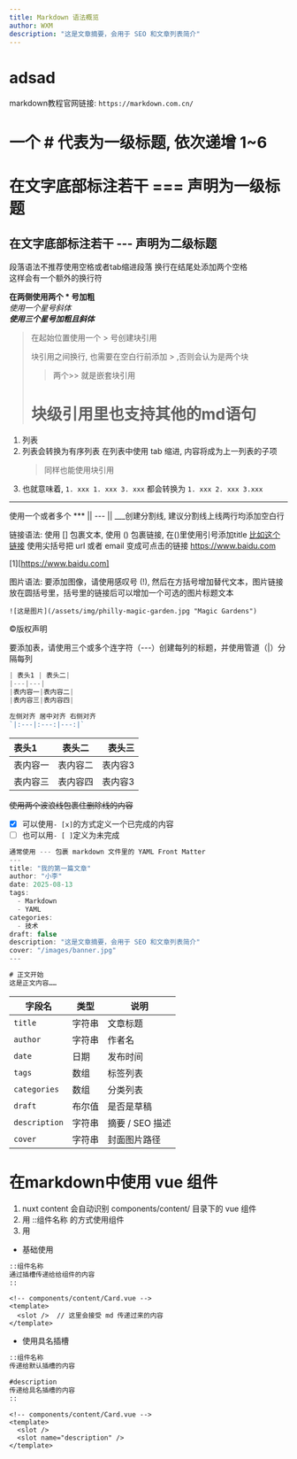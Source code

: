 ```yaml
---
title: Markdown 语法概览
author: WXM
description: "这是文章摘要，会用于 SEO 和文章列表简介"
---
```


# adsad

markdown教程官网链接: `https://markdown.com.cn/`

# 一个 # 代表为一级标题, 依次递增 1~6

在文字底部标注若干 === 声明为一级标题
===
在文字底部标注若干 --- 声明为二级标题
---

段落语法不推荐使用空格或者tab缩进段落
换行在结尾处添加两个空格  
这样会有一个额外的换行符

**在两侧使用两个 * 号加粗**  
*使用一个星号斜体*  
***使用三个星号加粗且斜体***

>在起始位置使用一个 > 号创建块引用
>
>块引用之间换行, 也需要在空白行前添加 > ,否则会认为是两个块
>> 两个>> 就是嵌套块引用
>
># 块级引用里也支持其他的md语句

1. 列表
1. 列表会转换为有序列表
    在列表中使用 tab 缩进, 内容将成为上一列表的子项
    > 同样也能使用块引用
8. 也就意味着, `1. xxx 1. xxx 3. xxx` 都会转换为 `1. xxx 2. xxx 3.xxx`

---

使用一个或者多个 *** || --- || ___创建分割线, 建议分割线上线两行均添加空白行

链接语法: 使用 [] 包裹文本, 使用 () 包裹链接, 在()里使用引号添加title [比如这个链接](https://www.baidu.com '百度一下你就知道了')
使用尖括号把 url 或者 email 变成可点击的链接
<https://www.baidu.com>

[1][https://www.baidu.com]

图片语法: 要添加图像，请使用感叹号 (!), 然后在方括号增加替代文本，图片链接放在圆括号里，括号里的链接后可以增加一个可选的图片标题文本

`![这是图片](/assets/img/philly-magic-garden.jpg "Magic Gardens")`

&copy;版权声明

要添加表，请使用三个或多个连字符（---）创建每列的标题，并使用管道（|）分隔每列
```ts
| 表头1 | 表头二|
|---|---|
|表内容一|表内容二|
|表内容三|表内容四|

左侧对齐 居中对齐 右侧对齐
`|:---|:---:|---:|`
```

| 表头1 | 表头二|表头三|
|:---|:---:|---:|
|表内容一|表内容二|表内容3|
|表内容三|表内容四|表内容3|

~~使用两个波浪线包裹住删除线的内容~~

- [x] 可以使用`- [x]`的方式定义一个已完成的内容
- [ ] 也可以用`- [ ]`定义为未完成

```ts
通常使用 --- 包裹 markdown 文件里的 YAML Front Matter
---
title: "我的第一篇文章"
author: "小李"
date: 2025-08-13
tags:
  - Markdown
  - YAML
categories:
  - 技术
draft: false
description: "这是文章摘要，会用于 SEO 和文章列表简介"
cover: "/images/banner.jpg"
---

# 正文开始
这是正文内容……

```
| 字段名           | 类型  | 说明          |
| ------------- | --- | ----------- |
| `title`       | 字符串 | 文章标题        |
| `author`      | 字符串 | 作者名         |
| `date`        | 日期  | 发布时间        |
| `tags`        | 数组  | 标签列表        |
| `categories`  | 数组  | 分类列表        |
| `draft`       | 布尔值 | 是否是草稿       |
| `description` | 字符串 | 摘要 / SEO 描述 |
| `cover`       | 字符串 | 封面图片路径      |

# 在markdown中使用 vue 组件
1. nuxt content 会自动识别 components/content/ 目录下的 vue 组件
2. 用 ::组件名称 的方式使用组件
3. 用
  - 基础使用
  ```md
  ::组件名称
  通过插槽传递给给组件的内容
  ::
  ```
  ```vue
  <!-- components/content/Card.vue -->
  <template>
    <slot />  // 这里会接受 md 传递过来的内容
  </template>
  ```

  - 使用具名插槽
  ```md
  ::组件名称
  传递给默认插槽的内容

  #description
  传递给具名插槽的内容
  ::
  ```

  ```vue
  <!-- components/content/Card.vue -->
  <template>
    <slot />
    <slot name="description" />
  </template>
  ```